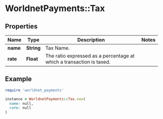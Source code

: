 # WorldnetPayments::Tax

## Properties

| Name | Type | Description | Notes |
| ---- | ---- | ----------- | ----- |
| **name** | **String** | Tax Name. |  |
| **rate** | **Float** | The ratio expressed as a percentage at which a transaction is taxed. |  |

## Example

```ruby
require 'worldnet_payments'

instance = WorldnetPayments::Tax.new(
  name: null,
  rate: null
)
```

